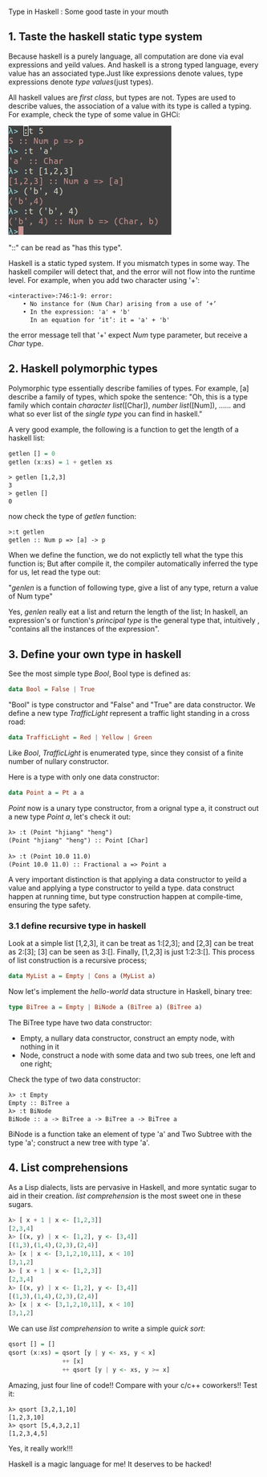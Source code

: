Type in Haskell : Some good taste in your mouth

## 1. Taste the haskell static type system
Because haskell is a purely language, all computation are done via eval expressions
and yeild values. And haskell is a strong typed language, every value has an associated
type.Just like expressions denote values, type expressions denote *type values*(just types).

All haskell values are *first class*, but types are not. Types are used to describe
values, the association of a value with its type is called a typing. For example, check
the type of some value in GHCi:

![check type of some value in haskell](/assets/haskell/haskell_type_1.png)

\"::\" can be read as \"has this type\".

Haskell is a static typed system. If you mismatch types in some way. The 
haskell compiler will detect that, and the error will not flow
into the runtime level. For example, when you add two character using \'+\':

``` shell
<interactive>:746:1-9: error:
    • No instance for (Num Char) arising from a use of ‘+’
    • In the expression: 'a' + 'b'
      In an equation for ‘it’: it = 'a' + 'b'
``` 

the error message tell that \'+\' expect *Num* type parameter, but receive a *Char* type.

## 2. Haskell polymorphic types

Polymorphic type essentially describe families of types. For example, 
[a] describe a family of types, which spoke the sentence: \"Oh, this is 
a type family which contain *character list*([Char]), *number list*([Num]),
...... and what so ever list of the *single type* you can find in haskell.\"

A very good example, the following is a function to get the length of a haskell list:
``` haskell
getlen [] = 0
getlen (x:xs) = 1 + getlen xs
``` 

``` shell
> getlen [1,2,3]
3
> getlen []
0
``` 

now check the type of *getlen* function:
``` shell
>:t getlen
getlen :: Num p => [a] -> p
``` 

When we define the function, we do not explictly tell what the type this function
is; But after compile it, the compiler automatically inferred the type for us, let
read the type out: 

"*genlen* is a function of following type, give a list of any type, return a value 
of Num type"

Yes, *genlen* really eat a list and return the length of the list; In haskell, an
expression\'s or function\'s *principal type* is the general type that, intuitively
, \"contains all the instances of the expression\".

## 3. Define your own type in haskell
See the most simple type *Bool*, Bool type is defined as:

``` haskell
data Bool = False | True
``` 

\"Bool\" is type constructor and \"False\" and \"True\" are data constructor. We define
a new type *TrafficLight* represent a traffic light standing in a cross road:
``` haskell
data TrafficLight = Red | Yellow | Green
``` 

Like *Bool*, *TrafficLight* is enumerated type, since they consist of a finite
number of nullary constructor.

Here is a type with only one data constructor:
``` haskell
data Point a = Pt a a
``` 

*Point* now is a unary type constructor, from a orignal type a, it construct out
a new type *Point a*, let\'s check it out:

``` shell
λ> :t (Point "hjiang" "heng")
(Point "hjiang" "heng") :: Point [Char]

λ> :t (Point 10.0 11.0)
(Point 10.0 11.0) :: Fractional a => Point a
``` 

A very important distinction is that applying a data constructor to yeild a value and
applying a type constructor to yeild a type. data construct happen at running time, but
type construction happen at compile-time, ensuring the type safety.

### 3.1 define recursive type in haskell
Look at a simple list [1,2,3], it can be treat as 1:[2,3]; and [2,3] can be treat as
2:[3]; [3] can be seen as 3:[]. Finally, [1,2,3] is just 1:2:3:[]. This process of
list construction is a recursive process;

``` haskell
data MyList a = Empty | Cons a (MyList a)
``` 

Now let\'s implement the *hello-world* data structure in Haskell, binary tree:
``` haskell
type BiTree a = Empty | BiNode a (BiTree a) (BiTree a)
``` 

The BiTree type have two data constructor:
+ Empty, a nullary data constructor, construct an empty node, with nothing in it
+ Node, construct a node with some data and two sub trees, one left and one right;

Check the type of two data constructor:
``` shell
λ> :t Empty
Empty :: BiTree a
λ> :t BiNode
BiNode :: a -> BiTree a -> BiTree a -> BiTree a
``` 

BiNode is a function take an element of type \'a\' and Two Subtree with the type \'a\';
construct a new tree with type \'a\'.

## 4. List comprehensions 
As a Lisp dialects, lists are pervasive in Haskell, and more syntatic sugar to aid
in their creation. *list comprehension* is the most sweet one in these sugars.

``` haskell
λ> [ x + 1 | x <- [1,2,3]]
[2,3,4]
λ> [(x, y) | x <- [1,2], y <- [3,4]]
[(1,3),(1,4),(2,3),(2,4)]
λ> [x | x <- [3,1,2,10,11], x < 10]
[3,1,2]
λ> [ x + 1 | x <- [1,2,3]]
[2,3,4]
λ> [(x, y) | x <- [1,2], y <- [3,4]]
[(1,3),(1,4),(2,3),(2,4)]
λ> [x | x <- [3,1,2,10,11], x < 10]
[3,1,2]
``` 

We can use *list comprehension* to write a simple *quick sort*:
``` haskell
qsort [] = []
qsort (x:xs) = qsort [y | y <- xs, y < x]
               ++ [x]
               ++ qsort [y | y <- xs, y >= x]
``` 

Amazing, just four line of code!! Compare with your c/c++ coworkers!! Test it:

``` shell
λ> qsort [3,2,1,10]
[1,2,3,10]
λ> qsort [5,4,3,2,1]
[1,2,3,4,5]
``` 

Yes, it really work!!!

Haskell is a magic language for me! It deserves to be hacked!
